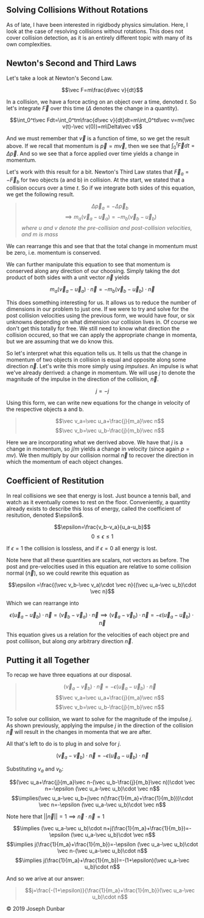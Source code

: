 <article>
<h1>Solving Collisions Without Rotations</h1>
As of late, I have been interested in rigidbody physics simulation. Here, I look at the case of resolving collisions without rotations. This does not cover collision detection, as it is an entirely different topic with many of its own complexities.   

<h2>Newton's Second and Third Laws</h2>
Let's take a look at Newton's Second Law. 

$$\vec F=m\frac{d\vec v}{dt}$$

In a collision, we have a force acting on an object over a time, denoted $t$. So let's integrate $\vec F$ over this time ($\Delta$ denotes the change in a quantity). 

$$\int_0^t\vec Fdt=\int_0^tm\frac{d\vec v}{dt}dt=m\int_0^td\vec v=m(\vec v(t)-\vec v(0))=m\Delta\vec v$$

And we must remember that $\vec v$ is a function of time, so we get the result above. If we recall that momentum is $\vec p=m\vec v$, then we see that $\int_0^t\vec Fdt=\Delta\vec p.$ And so we see that a force applied over time yields a change in momentum. 

Let's work with this result for a bit. Newton's Third Law states that $\vec F_a=-\vec F_b$ for two objects (a and b) in collision. At the start, we stated that a collision occurs over a time $t$. So if we integrate both sides of this equation, we get the following result.

>$$\Delta\vec p_a=-\Delta\vec p_b$$
>$$\implies m_a(\vec v_a-\vec u_a)=-m_b(\vec v_b-\vec u_b)$$
>*where $u$ and $v$ denote the pre-collision and post-collision velocities, and $m$ is mass*

We can rearrange this and see that that the total change in momentum must be zero, i.e. momentum is conserved. 

We can further manipulate this equation to see that momentum is conserved along any direction of our choosing. Simply taking the dot product of both sides with a unit vector $\vec n$ yields

$$m_a(\vec v_a-\vec u_a)\cdot \vec n=-m_b(\vec v_b-\vec u_b)\cdot \vec n$$

This does something interesting for us. It allows us to reduce the number of dimensions in our problem to just one. If we were to try and solve for the post collision velocities using the previous form, we would have four, or six unknowns depending on what dimension our collision lives in. Of course we don't get this totally for free. We still need to know what direction the collision occured, so that we can apply the appropriate change in momenta, but we are assuming that we do know this.

So let's interpret what this equation tells us. It tells us that the change in momentum of two objects in collision is equal and opposite along some direction $\vec n$. Let's write this more simply using *impulses*. An impulse is what we've already derrived: a change in momentum. We will use $j$ to denote the magnitude of the impulse in the direction of the collision, $\vec n$.

$$j=-j$$

Using this form, we can write new equations for the change in velocity of the respective objects a and b. 

>$$\vec v_a=\vec u_a+\frac{j}{m_a}\vec n$$
>$$\vec v_b=\vec u_b-\frac{j}{m_b}\vec n$$

Here we are incorporating what we derrived above. We have that $j$ is a change in momentum, so $j/m$ yields a change in velocity (since again $p=mv$). We then multiply by our collision normal $\vec n$ to recover the direction in which the momentum of each object changes. 

<h2>Coefficient of Restitution</h2>
In real collisions we see that energy is lost. Just bounce a tennis ball, and watch as it eventually comes to rest on the floor. Conveniently, a quantity already exists to describe this loss of energy, called the coefficient of resitution, denoted $\epsilon$.

$$\epsilon=\frac{v_b-v_a}{u_a-u_b}$$
$$0\leq \epsilon\leq 1$$

If $\epsilon=1$ the collision is lossless, and if $\epsilon=0$ all energy is lost.

Note here that all these quantities are scalars, not vectors as before. The post and pre-velocities used in this equation are relative to some collision normal ($\vec n$), so we could rewrite this equation as 

$$\epsilon =\frac{(\vec v_b-\vec v_a)\cdot \vec n}{(\vec u_a-\vec u_b)\cdot \vec n}$$

Which we can rearrange into

$$\epsilon (\vec u_a-\vec u_b)\cdot \vec n=(\vec v_b-\vec v_a)\cdot \vec n \implies (\vec v_a-\vec v_b)\cdot \vec n=-\epsilon (\vec u_a-\vec u_b)\cdot \vec n$$

This equation gives us a relation for the velocities of each object pre and post colliison, but along *any* arbitrary direction $\vec n$. 

<h2>Putting it all Together</h2> 

To recap we have three equations at our disposal.

>$$(\vec v_a-\vec v_b)\cdot \vec n=-\epsilon (\vec u_a-\vec u_b)\cdot \vec n$$
>$$\vec v_a=\vec u_a+\frac{j}{m_a}\vec n$$
>$$\vec v_b=\vec u_b-\frac{j}{m_b}\vec n$$

To solve our collision, we want to solve for the magnitude of the impulse $j$. As shown previously, applying the impulse $j$ in the direction of the collision $\vec n$ will result in the changes in momenta that we are after. 

All that's left to do is to plug in and solve for $j$. 

$$(\vec v_a-\vec v_b)\cdot \vec n=-\epsilon (\vec u_a-\vec u_b)\cdot \vec n$$ 

Substituting $v_a$ and $v_b$:

$$(\vec u_a+\frac{j}{m_a}\vec n-(\vec u_b-\frac{j}{m_b}\vec n))\cdot \vec n=-\epsilon (\vec u_a-\vec u_b)\cdot \vec n$$
$$\implies(\vec u_a-\vec u_b+j\vec n(\frac{1}{m_a}+\frac{1}{m_b}))\cdot \vec n=-\epsilon (\vec u_a-\vec u_b)\cdot \vec n$$

Note here that $||\vec n||=1\implies \vec n\cdot \vec n = 1$

$$\implies (\vec u_a-\vec u_b)\cdot n+j(\frac{1}{m_a}+\frac{1}{m_b})=-\epsilon (\vec u_a-\vec u_b)\cdot \vec n$$
$$\implies j(\frac{1}{m_a}+\frac{1}{m_b})=-\epsilon (\vec u_a-\vec u_b)\cdot \vec n-(\vec u_a-\vec u_b)\cdot n$$
$$\implies j(\frac{1}{m_a}+\frac{1}{m_b})=-(1+\epsilon)(\vec u_a-\vec u_b)\cdot n$$

And so we arive at our answer:
>$$j=\frac{-(1+\epsilon)}{\frac{1}{m_a}+\frac{1}{m_b}}(\vec u_a-\vec u_b)\cdot n$$

<footer>
© 2019 Joseph Dunbar
</footer>
</article>